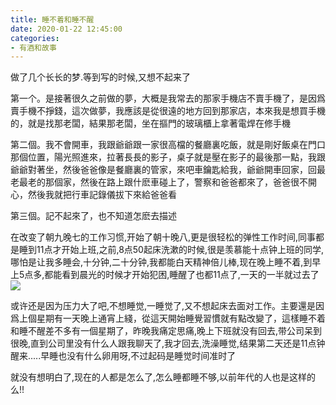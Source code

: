 ```yaml
---
title: 睡不着和睡不醒
date: 2020-01-22 12:45:00
categories: 
- 有酒和故事
---
```

做了几个长长的梦.等到写的时候,又想不起来了

第一个。是接著很久之前做的夢，大概是我常去的那家手機店不賣手機了，是因爲賣手機不掙錢，這次做夢，我應該是從很遠的地方回到那家店，本來我是想買手機的，就是找那老闆，結果那老闆，坐在摳門的玻璃櫃上拿著電焊在修手機

第二個。我不會開車，我跟爺爺跟一家很高檔的餐廳裏吃飯，就是剛好飯桌在門口那個位置，陽光照進來，拉著長長的影子，桌子就是壓在影子的最後那一點，我跟爺爺對著坐，然後爸爸像是餐廳裏的管家，來吧車鑰匙給我，爺爺開車回家，回最老最老的那個家，然後在路上跟什麽車碰上了，警察和爸爸都來了，爸爸很不開心，然後我就把行車記錄儀拔下來給爸爸看

第三個。記不起來了，也不知道怎麽去描述

在改变了朝九晚七的工作习惯,开始了朝十晚八,更是很轻松的弹性工作时间,同事都是睡到11点才开始上班,之前,8点50起床洗漱的时候,很是羡慕能十点钟上班的同学,哪怕是让我多睡会,十分钟,二十分钟,我都能白天精神倍儿棒,现在晚上睡不着,到早上5点多,都能看到晨光的时候才开始犯困,睡醒了也都11点了,一天的一半就过去了
![](https://blog-anthony.s3-ap-northeast-1.amazonaws.com/blog/copy_20201213152835.jpeg)

或许还是因为压力大了吧,不想睡觉,一睡觉了,又不想起床去面对工作。主要還是因爲上個星期有一天晚上通宵上綫，從這天開始睡覺習慣就有點改變了，這樣睡不着和睡不醒差不多有一個星期了，昨晚我痛定思痛,晚上下班就没有回去,带公司呆到很晚,直到公司里没有什么人跟我聊天了,我才回去,洗澡睡觉,结果第二天还是11点钟醒来.....早睡也没有什么卵用呀,不过起码是睡觉时间准时了

就没有想明白了,现在的人都是怎么了,怎么睡都睡不够,以前年代的人也是这样的么!!
